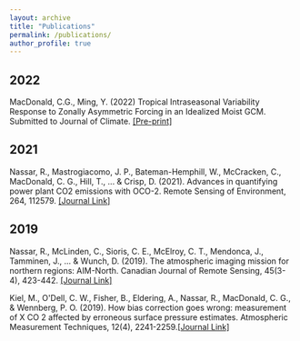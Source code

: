 ```yaml
---
layout: archive
title: "Publications"
permalink: /publications/
author_profile: true
---
```


2022
---

MacDonald, C.G., Ming, Y. (2022) Tropical Intraseasonal Variability Response to Zonally Asymmetric Forcing in an Idealized Moist GCM. Submitted to Journal of Climate. [[Pre-print]](https://www.essoar.org/doi/abs/10.1002/essoar.10511343.1)

2021
---

Nassar, R., Mastrogiacomo, J. P., Bateman-Hemphill, W., McCracken, C., MacDonald, C. G., Hill, T., ... & Crisp, D. (2021). Advances in quantifying power plant CO2 emissions with OCO-2. Remote Sensing of Environment, 264, 112579. [[Journal Link]](https://www.sciencedirect.com/science/article/pii/S0034425721002996)

2019
---

Nassar, R., McLinden, C., Sioris, C. E., McElroy, C. T., Mendonca, J., Tamminen, J., ... & Wunch, D. (2019). The atmospheric imaging mission for northern regions: AIM-North. Canadian Journal of Remote Sensing, 45(3-4), 423-442. [[Journal Link]](https://www.tandfonline.com/doi/full/10.1080/07038992.2019.1643707)

Kiel, M., O'Dell, C. W., Fisher, B., Eldering, A., Nassar, R., MacDonald, C. G., & Wennberg, P. O. (2019). How bias correction goes wrong: measurement of X CO 2 affected by erroneous surface pressure estimates. Atmospheric Measurement Techniques, 12(4), 2241-2259.[[Journal Link]](https://amt.copernicus.org/articles/12/2241/2019/)
